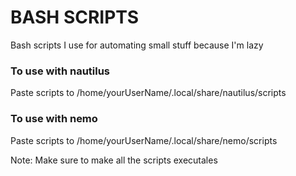 # BASH SCRIPTS
Bash scripts I use for automating small stuff because I'm lazy

### To use with nautilus
Paste scripts to /home/yourUserName/.local/share/nautilus/scripts

### To use with nemo
Paste scripts to /home/yourUserName/.local/share/nemo/scripts

Note: Make sure to make all the scripts executales
